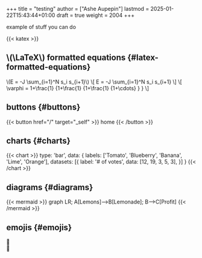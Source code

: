 +++
title = "testing"
author = ["Ashe Aupepin"]
lastmod = 2025-01-22T15:43:44+01:00
draft = true
weight = 2004
+++

example of stuff you can do

<!--more-->

{{< katex >}}


## \\(\LaTeX\\) formatted equations {#latex-formatted-equations}

\\(E = -J \sum\_{i=1}^N s\_i s\_{i+1}\\)
\\[
E = -J \sum\_{i=1}^N s\_i s\_{i+1}
\\]
\\[
 \varphi = 1+\frac{1} {1+\frac{1} {1+\frac{1} {1+\cdots} } }
\\]


## buttons {#buttons}

{{< button href="/" target="_self" >}}
home
{{< /button >}}


## charts {#charts}

{{< chart >}}
type: 'bar',
data: {
  labels: ['Tomato', 'Blueberry', 'Banana', 'Lime', 'Orange'],
  datasets: [{
    label: '# of votes',
    data: [12, 19, 3, 5, 3],
  }]
}
{{< /chart >}}


## diagrams {#diagrams}

{{< mermaid >}}
graph LR;
A[Lemons]--&gt;B[Lemonade];
B--&gt;C[Profit]
{{< /mermaid >}}


## emojis {#emojis}

🙉<br />
🪿

